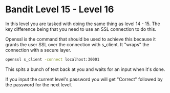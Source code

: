 # Bandit Level 15 - Level 16

In this level you are tasked with doing the same thing as level 14 - 15.
The key difference being that you need to use an SSL connection to do this. 

Openssl is the command that should be used to achieve this because it grants the user SSL
over the connection with s_client. It "wraps" the connection with a secure layer.

```bash
openssl s_client -connect localhost:30001
```

This spits a bunch of text back at you and waits for an input when it's done. 

If you input the current level's password you will get "Correct" followed by the password 
for the next level.
